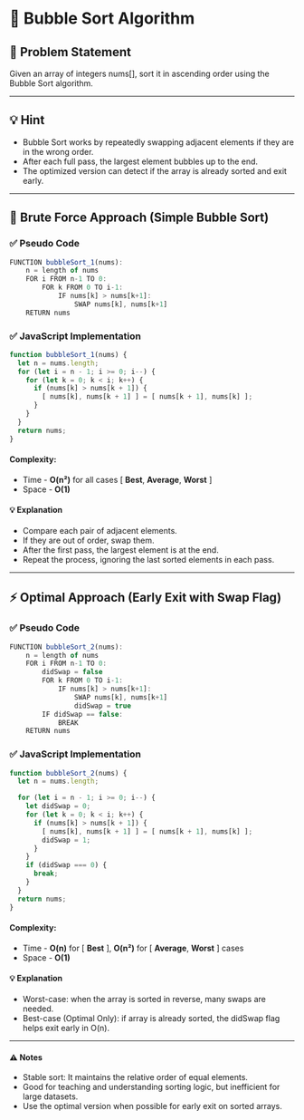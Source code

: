 # 🔁 Bubble Sort Algorithm

## 🧩 Problem Statement
Given an array of integers nums[], sort it in ascending order using the Bubble Sort algorithm.

---

## 💡 Hint
- Bubble Sort works by repeatedly swapping adjacent elements if they are in the wrong order.
- After each full pass, the largest element bubbles up to the end.
- The optimized version can detect if the array is already sorted and exit early.

---

## 🔁 Brute Force Approach (Simple Bubble Sort)

### ✅ Pseudo Code
```js
FUNCTION bubbleSort_1(nums):
    n = length of nums
    FOR i FROM n-1 TO 0:
        FOR k FROM 0 TO i-1:
            IF nums[k] > nums[k+1]:
                SWAP nums[k], nums[k+1]
    RETURN nums
```
### ✅ JavaScript Implementation
```js
function bubbleSort_1(nums) {
  let n = nums.length;
  for (let i = n - 1; i >= 0; i--) {
    for (let k = 0; k < i; k++) {
      if (nums[k] > nums[k + 1]) {
        [ nums[k], nums[k + 1] ] = [ nums[k + 1], nums[k] ];
      }
    }
  }
  return nums;
}
```
#### Complexity:
- Time - **O(n²)** for all cases [ **Best**, **Average**, **Worst** ]
- Space - **O(1)**

#### 💡 Explanation
- Compare each pair of adjacent elements.
- If they are out of order, swap them.
- After the first pass, the largest element is at the end.
- Repeat the process, ignoring the last sorted elements in each pass.

---

## ⚡ Optimal Approach (Early Exit with Swap Flag)

### ✅ Pseudo Code
```js
FUNCTION bubbleSort_2(nums):
    n = length of nums
    FOR i FROM n-1 TO 0:
        didSwap = false
        FOR k FROM 0 TO i-1:
            IF nums[k] > nums[k+1]:
                SWAP nums[k], nums[k+1]
                didSwap = true
        IF didSwap == false:
            BREAK
    RETURN nums
```
### ✅ JavaScript Implementation
```js
function bubbleSort_2(nums) {
  let n = nums.length;

  for (let i = n - 1; i >= 0; i--) {
    let didSwap = 0;
    for (let k = 0; k < i; k++) {
      if (nums[k] > nums[k + 1]) {
        [ nums[k], nums[k + 1] ] = [ nums[k + 1], nums[k] ];
        didSwap = 1;
      }
    }
    if (didSwap === 0) {
      break;
    }
  }
  return nums;
}
```
#### Complexity:
- Time - **O(n)** for [ **Best** ], **O(n²)** for [ **Average**, **Worst** ] cases
- Space - **O(1)**

#### 💡 Explanation
- Worst-case: when the array is sorted in reverse, many swaps are needed.
- Best-case (Optimal Only): if array is already sorted, the didSwap flag helps exit early in O(n).

---

#### ⚠️ Notes
- Stable sort: It maintains the relative order of equal elements.
- Good for teaching and understanding sorting logic, but inefficient for large datasets.
- Use the optimal version when possible for early exit on sorted arrays.